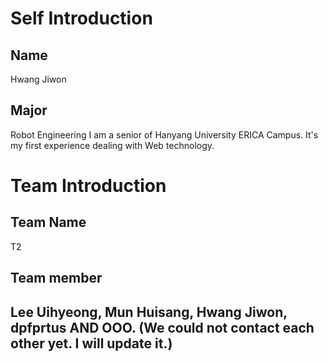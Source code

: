 <h1>Self Introduction</h1>   
<h2>Name</h2>
Hwang Jiwon  
<h2>Major</h2>
Robot Engineering  
I am a senior of Hanyang University ERICA Campus. It's my first experience dealing with Web technology.  
  
<h1>Team Introduction</h1>  
<h2>Team Name</h2>
T2  
<h2>Team member<h2>
Lee Uihyeong, Mun Huisang, Hwang Jiwon, dpfprtus AND OOO. (We could not contact each other yet. I will update it.)  
